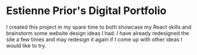 # Estienne Prior's Digital Portfolio

I created this project in my spare time to both showcase my React skills and brainstorm some website design ideas I had.
I have already redesigned the site a few times and may redesign it again if I come up with other ideas I would like to try.

